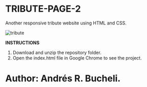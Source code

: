 # TRIBUTE-PAGE-2

Another responsive tribute website using HTML and CSS.

![tribute](https://raw.githubusercontent.com/anferebu/TRIBUTE-PAGE-2/master/tributepage2.jpg)

<strong>INSTRUCTIONS</strong>
1. Download and unzip the repository folder.
2. Open the index.html file in Google Chrome to see the project.

# Author: Andrés R. Bucheli.
